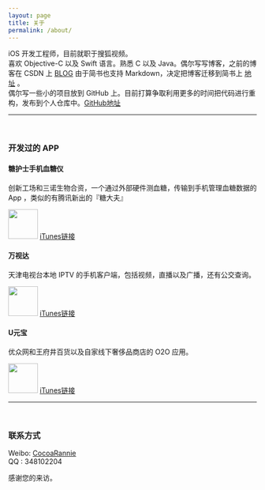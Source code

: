 ```yaml
---
layout: page
title: 关于
permalink: /about/
---
```


iOS 开发工程师，目前就职于搜狐视频。 
<br>
喜欢 Objective-C 以及 Swift 语言。熟悉 C 以及 Java。偶尔写写博客，之前的博客在 CSDN 上 [BLOG](http://blog.csdn.net/cocoarannie) 
由于简书也支持 Markdown，决定把博客迁移到简书上 [地址](http://www.jianshu.com/users/4284af5e49b8/latest_articles) 。
<br>
偶尔写一些小的项目放到 GitHub 上。目前打算争取利用更多的时间把代码进行重构，发布到个人仓库中。[GitHub地址](https://github.com/Rannie) 
<br>

------

<br>

### 开发过的 APP

#### 糖护士手机血糖仪  

创新工场和三诺生物合资，一个通过外部硬件测血糖，传输到手机管理血糖数据的 App ，类似的有腾讯新出的『糖大夫』<br>

<img src="https://raw.github.com/Rannie/Rannie.github.io/master/images/tanghushi.png" width="60" >
<a href="https://itunes.apple.com/cn/app/tang-hu-shi/id698015255?mt=8" target="_blank">iTunes链接</a>


#### 万视达

天津电视台本地 IPTV 的手机客户端，包括视频，直播以及广播，还有公交查询。

<img src="https://raw.github.com/Rannie/Rannie.github.io/master/images/wanshida.png" width="60" >
<a href="https://itunes.apple.com/cn/app/id681758808" target="_blank">iTunes链接</a>


#### U元宝

优众网和王府井百货以及自家线下奢侈品商店的 O2O 应用。

<img src="https://raw.github.com/Rannie/Rannie.github.io/master/images/uyuanbao.png" width="60" >
<a href="https://itunes.apple.com/cn/app/id929088481?mt=8" target="_blank">iTunes链接</a>
<br>

------

<br>

### 联系方式

Weibo: [CocoaRannie](http://weibo.com/lhrannie)<br />
QQ   : 348102204


感谢您的来访。


